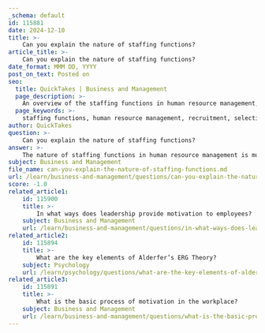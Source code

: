 ```yaml
---
_schema: default
id: 115881
date: 2024-12-10
title: >-
    Can you explain the nature of staffing functions?
article_title: >-
    Can you explain the nature of staffing functions?
date_format: MMM DD, YYYY
post_on_text: Posted on
seo:
  title: QuickTakes | Business and Management
  page_description: >-
    An overview of the staffing functions in human resource management, highlighting the importance of recruitment, selection, training, employee placement, performance evaluation, and compensation in building a productive workforce.
  page_keywords: >-
    staffing functions, human resource management, recruitment, selection, training, development, placement, performance appraisal, compensation, benefits, employee relations, human capital, organizational culture, workforce management, employee satisfaction
author: QuickTakes
question: >-
    Can you explain the nature of staffing functions?
answer: >-
    The nature of staffing functions in human resource management is multifaceted and essential for the effective operation of any organization. Staffing is primarily concerned with the recruitment, selection, development, and management of personnel to ensure that the organization is equipped with capable employees. Here are the key aspects of staffing functions:\n\n1. **Recruitment and Selection**: This is the initial phase of staffing, where the organization attracts potential candidates and selects the most suitable individuals for various roles. Effective recruitment strategies are crucial for building a strong workforce.\n\n2. **Training and Development**: Once employees are selected, the staffing function involves training them to enhance their skills and competencies. Continuous development is vital for adapting to changing job requirements and fostering employee growth.\n\n3. **Placement**: After training, employees are placed in positions that align with their skills and the organization's needs. Proper placement ensures that individuals are in roles where they can perform effectively.\n\n4. **Performance Appraisal**: Regular evaluation of employee performance is a critical component of staffing. This process helps in identifying areas for improvement, recognizing achievements, and making informed decisions regarding promotions and transfers.\n\n5. **Compensation and Benefits**: The staffing function also encompasses the development of fair compensation structures and benefits packages that motivate employees and enhance job satisfaction.\n\n6. **Continuous Staffing Activities**: Staffing is not a one-time process; it requires ongoing attention to ensure that the organization remains adequately staffed with qualified personnel. This includes managing employee relations, resolving conflicts, and promoting effective communication within the workforce.\n\n7. **Human Capital Management**: Effective staffing contributes to the development of human capital, which is essential for organizational success. By ensuring that the right people are in the right positions, organizations can enhance their overall performance and adaptability.\n\n8. **Organizational Culture**: Staffing plays a significant role in introducing employees to the organizational culture, which is crucial for fostering a cohesive and motivated workforce.\n\nIn summary, the staffing function is integral to human resource management, as it ensures that organizations have the right people in place to achieve their goals. By focusing on recruitment, training, performance evaluation, and employee relations, staffing contributes to a productive and engaged workforce, ultimately driving organizational success.
subject: Business and Management
file_name: can-you-explain-the-nature-of-staffing-functions.md
url: /learn/business-and-management/questions/can-you-explain-the-nature-of-staffing-functions
score: -1.0
related_article1:
    id: 115900
    title: >-
        In what ways does leadership provide motivation to employees?
    subject: Business and Management
    url: /learn/business-and-management/questions/in-what-ways-does-leadership-provide-motivation-to-employees
related_article2:
    id: 115894
    title: >-
        What are the key elements of Alderfer’s ERG Theory?
    subject: Psychology
    url: /learn/psychology/questions/what-are-the-key-elements-of-alderfers-erg-theory
related_article3:
    id: 115891
    title: >-
        What is the basic process of motivation in the workplace?
    subject: Business and Management
    url: /learn/business-and-management/questions/what-is-the-basic-process-of-motivation-in-the-workplace
---
```


&nbsp;